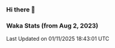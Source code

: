 ### Hi there 👋

### Waka Stats (from Aug 2, 2023)

<!--START_SECTION:waka-->

 Last Updated on 01/11/2025 18:43:01 UTC
<!--END_SECTION:waka-->
